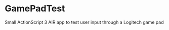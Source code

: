 GamePadTest
===========

Small ActionScript 3 AIR app to test user input through a Logitech game pad
